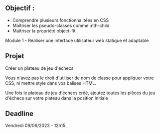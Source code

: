 Objectif :
- 

- Comprendre plusieurs fonctionnalitées en CSS
- Maîtriser les pseudo-classes comme :nth-child
- Maîtriser la propriété object-fit

Module 1 - Réaliser une interface utilisateur web statique et adaptable

Projet
- 

Créer un plateau de jeu d'échecs

Vous n'avez pas le droit d'utiliser de nom de classe pour appliquer votre CSS, ni mettre style dans vos balises HTML.

Une fois le plateau de jeu d'échecs créé, ajoutez toutes les pièces du jeu d'échecs sur votre plateau dans la position initiale


Deadline
-

Vendredi 09/06/2023 - 12h15

